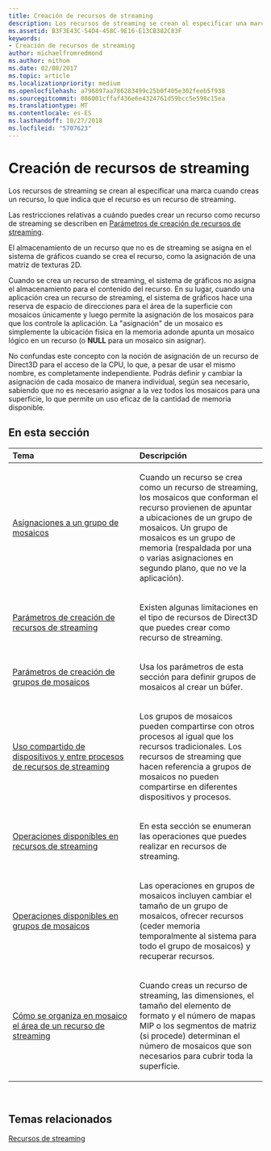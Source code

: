```yaml
---
title: Creación de recursos de streaming
description: Los recursos de streaming se crean al especificar una marca cuando creas un recurso, lo que indica que el recurso es un recurso de streaming.
ms.assetid: B3F3E43C-54D4-458C-9E16-E13CB382C83F
keywords:
- Creación de recursos de streaming
author: michaelfromredmond
ms.author: mithom
ms.date: 02/08/2017
ms.topic: article
ms.localizationpriority: medium
ms.openlocfilehash: a796897aa786283499c25b0f405e302feeb5f938
ms.sourcegitcommit: 086001cffaf436e6e4324761d59bcc5e598c15ea
ms.translationtype: MT
ms.contentlocale: es-ES
ms.lasthandoff: 10/27/2018
ms.locfileid: "5707623"
---
```

# <a name="creating-streaming-resources"></a>Creación de recursos de streaming


Los recursos de streaming se crean al especificar una marca cuando creas un recurso, lo que indica que el recurso es un recurso de streaming.

Las restricciones relativas a cuándo puedes crear un recurso como recurso de streaming se describen en [Parámetros de creación de recursos de streaming](streaming-resource-creation-parameters.md).

El almacenamiento de un recurso que no es de streaming se asigna en el sistema de gráficos cuando se crea el recurso, como la asignación de una matriz de texturas 2D.

Cuando se crea un recurso de streaming, el sistema de gráficos no asigna el almacenamiento para el contenido del recurso. En su lugar, cuando una aplicación crea un recurso de streaming, el sistema de gráficos hace una reserva de espacio de direcciones para el área de la superficie con mosaicos únicamente y luego permite la asignación de los mosaicos para que los controle la aplicación. La "asignación" de un mosaico es simplemente la ubicación física en la memoria adonde apunta un mosaico lógico en un recurso (o **NULL** para un mosaico sin asignar).

No confundas este concepto con la noción de asignación de un recurso de Direct3D para el acceso de la CPU, lo que, a pesar de usar el mismo nombre, es completamente independiente. Podrás definir y cambiar la asignación de cada mosaico de manera individual, según sea necesario, sabiendo que no es necesario asignar a la vez todos los mosaicos para una superficie, lo que permite un uso eficaz de la cantidad de memoria disponible.

## <a name="span-idin-this-sectionspanin-this-section"></a><span id="in-this-section"></span>En esta sección


<table>
<colgroup>
<col width="50%" />
<col width="50%" />
</colgroup>
<thead>
<tr class="header">
<th align="left">Tema</th>
<th align="left">Descripción</th>
</tr>
</thead>
<tbody>
<tr class="odd">
<td align="left"><p><a href="mappings-are-into-a-tile-pool.md">Asignaciones a un grupo de mosaicos</a></p></td>
<td align="left"><p>Cuando un recurso se crea como un recurso de streaming, los mosaicos que conforman el recurso provienen de apuntar a ubicaciones de un grupo de mosaicos. Un grupo de mosaicos es un grupo de memoria (respaldada por una o varias asignaciones en segundo plano, que no ve la aplicación).</p></td>
</tr>
<tr class="even">
<td align="left"><p><a href="streaming-resource-creation-parameters.md">Parámetros de creación de recursos de streaming</a></p></td>
<td align="left"><p>Existen algunas limitaciones en el tipo de recursos de Direct3D que puedes crear como recurso de streaming.</p></td>
</tr>
<tr class="odd">
<td align="left"><p><a href="tile-pool-creation-parameters.md">Parámetros de creación de grupos de mosaicos</a></p></td>
<td align="left"><p>Usa los parámetros de esta sección para definir grupos de mosaicos al crear un búfer.</p></td>
</tr>
<tr class="even">
<td align="left"><p><a href="streaming-resource-cross-process-and-device-sharing.md">Uso compartido de dispositivos y entre procesos de recursos de streaming</a></p></td>
<td align="left"><p>Los grupos de mosaicos pueden compartirse con otros procesos al igual que los recursos tradicionales. Los recursos de streaming que hacen referencia a grupos de mosaicos no pueden compartirse en diferentes dispositivos y procesos.</p></td>
</tr>
<tr class="odd">
<td align="left"><p><a href="operations-available-on-streaming-resources.md">Operaciones disponibles en recursos de streaming</a></p></td>
<td align="left"><p>En esta sección se enumeran las operaciones que puedes realizar en recursos de streaming.</p></td>
</tr>
<tr class="even">
<td align="left"><p><a href="operations-available-on-tile-pools.md">Operaciones disponibles en grupos de mosaicos</a></p></td>
<td align="left"><p>Las operaciones en grupos de mosaicos incluyen cambiar el tamaño de un grupo de mosaicos, ofrecer recursos (ceder memoria temporalmente al sistema para todo el grupo de mosaicos) y recuperar recursos.</p></td>
</tr>
<tr class="odd">
<td align="left"><p><a href="how-a-streaming-resource-s-area-is-tiled.md">Cómo se organiza en mosaico el área de un recurso de streaming</a></p></td>
<td align="left"><p>Cuando creas un recurso de streaming, las dimensiones, el tamaño del elemento de formato y el número de mapas MIP o los segmentos de matriz (si procede) determinan el número de mosaicos que son necesarios para cubrir toda la superficie.</p></td>
</tr>
</tbody>
</table>

 

## <a name="span-idrelated-topicsspanrelated-topics"></a><span id="related-topics"></span>Temas relacionados


[Recursos de streaming](streaming-resources.md)

 

 




